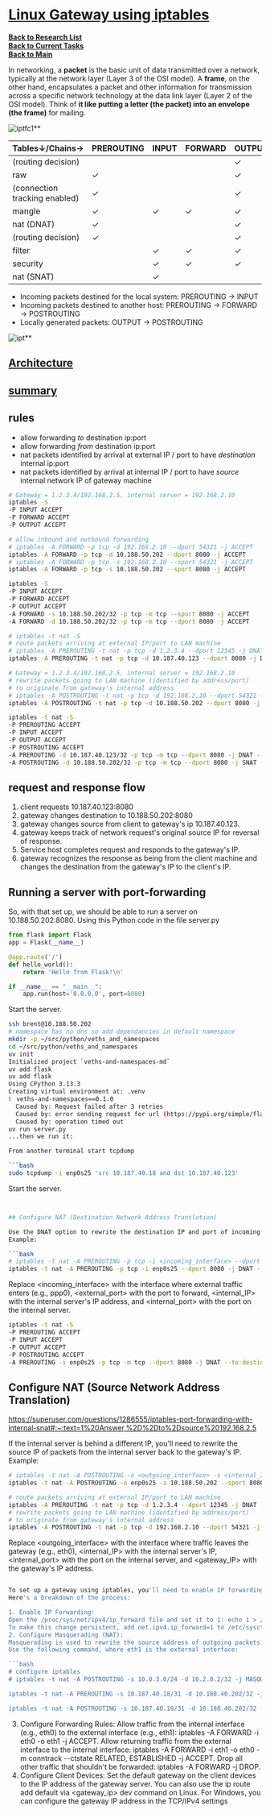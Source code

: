 # **[Linux Gateway using iptables](https://superuser.com/questions/1286555/iptables-port-forwarding-with-internal-snat#:~:text=1%20Answer,%2D%2Dto%2Dsource%20192.168.2.5)**

**[Back to Research List](../../../../../../research_list.md)**\
**[Back to Current Tasks](../../../../../../../a_status/current_tasks.md)**\
**[Back to Main](../../../../../../../README.md)**

In networking, a **packet** is the basic unit of data transmitted over a network, typically at the network layer (Layer 3 of the OSI model). A **frame**, on the other hand, encapsulates a packet and other information for transmission across a specific network technology at the data link layer (Layer 2 of the OSI model). Think of **it like putting a letter (the packet) into an envelope (the frame)** for mailing.

![iptfc1](https://miro.medium.com/v2/resize:fit:720/format:webp/1*OIoNQkH4RTSm-eY2lUMBcQ.jpeg)**

| Tables↓/Chains→               | PREROUTING | INPUT | FORWARD | OUTPUT | POSTROUTING |
|-------------------------------|------------|-------|---------|--------|-------------|
| (routing decision)            |            |       |         | ✓      |             |
| raw                           | ✓          |       |         | ✓      |             |
| (connection tracking enabled) | ✓          |       |         | ✓      |             |
| mangle                        | ✓          | ✓     | ✓       | ✓      | ✓           |
| nat (DNAT)                    | ✓          |       |         | ✓      |             |
| (routing decision)            | ✓          |       |         | ✓      |             |
| filter                        |            | ✓     | ✓       | ✓      |             |
| security                      |            | ✓     | ✓       | ✓      |             |
| nat (SNAT)                    |            | ✓     |         |        | ✓           |

- Incoming packets destined for the local system: PREROUTING -> INPUT
- Incoming packets destined to another host: PREROUTING -> FORWARD -> POSTROUTING
- Locally generated packets: OUTPUT -> POSTROUTING

![ipt](https://stuffphilwrites.com/wp-content/uploads/2024/05/FW-IDS-iptables-Flowchart-v2024-05-22-768x978.png)**

## **[Architecture](https://www.digitalocean.com/community/tutorials/a-deep-dive-into-iptables-and-netfilter-architecture)**

## **[summary](https://superuser.com/questions/1286555/iptables-port-forwarding-with-internal-snat#:~:text=1%20Answer,%2D%2Dto%2Dsource%20192.168.2.5)**

## rules

- allow forwarding *to* destination ip:port
- allow forwarding *from* destination ip:port
- nat packets identified by arrival at external IP / port to have
*destination* internal ip:port
- nat packets identified by arrival at internal IP / port to have
*source* internal network IP of gateway machine

```bash
# Gateway = 1.2.3.4/192.168.2.5, internal server = 192.168.2.10
iptables -S
-P INPUT ACCEPT
-P FORWARD ACCEPT
-P OUTPUT ACCEPT

# allow inbound and outbound forwarding
# iptables -A FORWARD -p tcp -d 192.168.2.10 --dport 54321 -j ACCEPT
iptables -A FORWARD -p tcp -d 10.188.50.202 --dport 8080 -j ACCEPT
# iptables -A FORWARD -p tcp -s 192.168.2.10 --sport 54321 -j ACCEPT
iptables -A FORWARD -p tcp -s 10.188.50.202 --sport 8080 -j ACCEPT

iptables -S
-P INPUT ACCEPT
-P FORWARD ACCEPT
-P OUTPUT ACCEPT
-A FORWARD -s 10.188.50.202/32 -p tcp -m tcp --sport 8080 -j ACCEPT
-A FORWARD -d 10.188.50.202/32 -p tcp -m tcp --dport 8080 -j ACCEPT

# iptables -t nat -S
# route packets arriving at external IP/port to LAN machine
# iptables -A PREROUTING -t nat -p tcp -d 1.2.3.4 --dport 12345 -j DNAT --to-destination 192.168.2.10:54321
iptables -A PREROUTING -t nat -p tcp -d 10.187.40.123 --dport 8080 -j DNAT --to-destination 10.188.50.202:8080

# Gateway = 1.2.3.4/192.168.2.5, internal server = 192.168.2.10
# rewrite packets going to LAN machine (identified by address/port)
# to originate from gateway's internal address
# iptables -A POSTROUTING -t nat -p tcp -d 192.168.2.10 --dport 54321 -j SNAT --to-source 192.168.2.5
iptables -A POSTROUTING -t nat -p tcp -d 10.188.50.202 --dport 8080 -j SNAT --to-source 10.187.40.123

iptables -t nat -S
-P PREROUTING ACCEPT
-P INPUT ACCEPT
-P OUTPUT ACCEPT
-P POSTROUTING ACCEPT
-A PREROUTING -d 10.187.40.123/32 -p tcp -m tcp --dport 8080 -j DNAT --to-destination 10.188.50.202:8080
-A POSTROUTING -d 10.188.50.202/32 -p tcp -m tcp --dport 8080 -j SNAT --to-source 10.187.40.123

```

## request and response flow

1. client requests 10.187.40.123:8080
2. gateway changes destination to 10.188.50.202:8080
3. gateway changes source from client to gateway's ip 10.187.40.123.
4. gateway keeps track of network request's original source IP for reversal of response.
5. Service host completes request and responds to the gateway's IP.
6. gateway recognizes the response as being from the client machine and changes the destination from the gateway's IP to the client's IP.

## Running a server with port-forwarding

So, with that set up, we should be able to run a server on 10.188.50.202:8080. Using this Python code in the file server.py

```python
from flask import Flask
app = Flask(__name__)

@app.route('/')
def hello_world():
    return 'Hello from Flask!\n'

if __name__ == "__main__":
    app.run(host='0.0.0.0', port=8080)
```

Start the server.

```bash
ssh brent@10.188.50.202
# namespace has no dns so add dependancies in default namespace
mkdir -p ~/src/python/veths_and_namespaces
cd ~/src/python/veths_and_namespaces
uv init
Initialized project `veths-and-namespaces-md`
uv add flask
uv add flask
Using CPython 3.13.3
Creating virtual environment at: .venv
⠇ veths-and-namespaces==0.1.0                                                                                                                                                           error: Failed to fetch: `https://pypi.org/simple/flask/`
  Caused by: Request failed after 3 retries
  Caused by: error sending request for url (https://pypi.org/simple/flask/)
  Caused by: operation timed out
uv run server.py
...then we run it:

From another terminal start tcpdump

```bash
sudo tcpdump -i enp0s25 'src 10.187.40.18 and dst 10.187.40.123'
```

Start the server.

```bash


## Configure NAT (Destination Network Address Translation)

Use the DNAT option to rewrite the destination IP and port of incoming packets.
Example:

```bash
# iptables -t nat -A PREROUTING -p tcp -i <incoming_interface> --dport <external_port> -j DNAT --to-destination <internal_IP>:<internal_port>
iptables -t nat -A PREROUTING -p tcp -i enp0s25 --dport 8080 -j DNAT --to-destination 10.188.50.202:8080
```

Replace <incoming_interface> with the interface where external traffic enters (e.g., ppp0), <external_port> with the port to forward, <internal_IP> with the internal server's IP address, and <internal_port> with the port on the internal server.

```bash
iptables -t nat -S
-P PREROUTING ACCEPT
-P INPUT ACCEPT
-P OUTPUT ACCEPT
-P POSTROUTING ACCEPT
-A PREROUTING -i enp0s25 -p tcp -m tcp --dport 8080 -j DNAT --to-destination 10.188.50.202:8080
```

## Configure NAT (Source Network Address Translation)

<https://superuser.com/questions/1286555/iptables-port-forwarding-with-internal-snat#:~:text=1%20Answer,%2D%2Dto%2Dsource%20192.168.2.5>

If the internal server is behind a different IP, you'll need to rewrite the source IP of packets from the internal server back to the gateway's IP.
Example:

```bash
# iptables -t nat -A POSTROUTING -o <outgoing_interface> -s <internal_IP> --sport <internal_port> -j SNAT --to-source <gateway_IP>
iptables -t nat -A POSTROUTING -o enp0s25 -s 10.188.50.202 --sport 8080 -j SNAT --to-source 10.187.40.123

# route packets arriving at external IP/port to LAN machine
iptables -A PREROUTING -t nat -p tcp -d 1.2.3.4 --dport 12345 -j DNAT --to-destination 192.168.2.10:54321
# rewrite packets going to LAN machine (identified by address/port)
# to originate from gateway's internal address
iptables -A POSTROUTING -t nat -p tcp -d 192.168.2.10 --dport 54321 -j SNAT --to-source 192.168.2.5

```

Replace <outgoing_interface> with the interface where traffic leaves the gateway (e.g., eth0), <internal_IP> with the internal server's IP, <internal_port> with the port on the internal server, and <gateway_IP> with the gateway's IP address.

```bash

To set up a gateway using iptables, you'll need to enable IP forwarding, configure masquerading (for NAT), and create forwarding rules. You'll also need to configure the client devices to use the gateway.
Here's a breakdown of the process:

1. Enable IP Forwarding:
Open the /proc/sys/net/ipv4/ip_forward file and set it to 1: echo 1 > /proc/sys/net/ipv4/ip_forward.
To make this change persistent, add net.ipv4.ip_forward=1 to /etc/sysctl.conf.
2. Configure Masquerading (NAT):
Masquerading is used to rewrite the source address of outgoing packets, allowing the gateway to act as a translator.
Use the following command, where eth1 is the external interface:

```bash
# configure iptables
# iptables -t nat -A POSTROUTING -s 10.0.3.0/24 -d 10.2.0.2/32 -j MASQUERADE

iptables -t nat -A PREROUTING -s 10.187.40.18/31 -d 10.188.40.202/32 -j MASQUERADE

iptables -t nat -A POSTROUTING -s 10.187.40.18/31 -d 10.188.40.202/32 -j MASQUERADE

```

3. Configure Forwarding Rules:
Allow traffic from the internal interface (e.g., eth0) to the external interface (e.g., eth1): iptables -A FORWARD -i eth0 -o eth1 -j ACCEPT.
Allow returning traffic from the external interface to the internal interface: iptables -A FORWARD -i eth1 -o eth0 -m conntrack --ctstate RELATED, ESTABLISHED -j ACCEPT.
Drop all other traffic that shouldn't be forwarded: iptables -A FORWARD -j DROP.
4. Configure Client Devices:
Set the default gateway on the client devices to the IP address of the gateway server.
You can also use the ip route add default via <gateway_ip> dev <interface> command on Linux.
For Windows, you can configure the gateway IP address in the TCP/IPv4 settings

